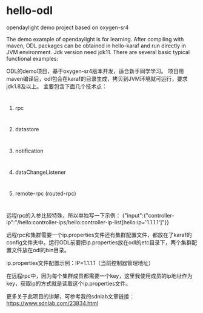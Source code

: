 # hello-odl
opendaylight demo project
based on oxygen-sr4

The demo example of opendaylight is for learning.
After compiling with maven, ODL packages can be obtained in hello-karaf and run directly in JVM environment. 
Jdk version need jdk11.
There are several basic typical functional examples:

ODL的demo项目，基于oxygen-sr4版本开发，适合新手同学学习。
项目用maven编译后，odl包会在karaf的目录生成，拷贝到JVM环境就可运行，要求jdk1.8及以上。
主要包含下面几个技术点：

#
1) rpc
#
2) datastore
#
3) notification
#
4) dataChangeListener
#
5) remote-rpc (routed-rpc)
#

远程rpc的入参比较特殊，所以单独写一下示例：
{"input":{"controller-ip":"/hello:controller-ips/hello:controller-ip-list[hello:ip='1.1.1.1']"}}

远程rpc和集群需要一个ip.properties文件还有集群配置文件，都放在了karaf的config文件夹中。运行ODL前要把ip.properties放在odl的etc目录下，两个集群配置文件放在odl的bin目录。

ip.properties文件配置示例：IP=1.1.1.1（当前控制器管理地址）

在远程rpc中，因为每个集群成员都需要一个key，这里我使用成员的ip地址作为key，获取ip的方式就是读取这个ip.properties文件。

更多关于此项目的讲解，可参考我的sdnlab文章链接：https://www.sdnlab.com/23834.html
